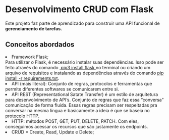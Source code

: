 # Desenvolvimento CRUD com Flask

Este projeto faz parte de aprendizado para construir uma API funcional de <b>gerenciamento de tarefas.</b> </br>
## Conceitos abordados
<li>Framework Flask; </br>
 Para utilizar o Flask, é necessário instalar suas dependências. Isso pode ser feito através do comando <u> pip3 install flask </u>no terminal ou criando um arquivo de requisitos e instalando as dependências através do comando <u>pip install -r requirements.txt</u>.
 <li>API (mais literal): Conjunto de regras, protocolos e ferramentas que permite diferentes softwares se comunicarem entre si.
 <li>API REST (Representational Satate Transfer) é um estilo de arquitetura para desenvolvimento de API’s. Conjunto de regras que faz essa “conversa” comunicação de forma fluída. Essas regras precisam ser respeitadas pra conversar na mesma língua e basicamente a ideia é que se baseia no protocolo HTTP.
 <li>HTTP: métodos POST, GET, PUT, DELETE, PATCH. Com eles, conseguimos acessar os recursos que são justamente os endpoints.
<li>CRUD = Create, Read, Update e Delete;